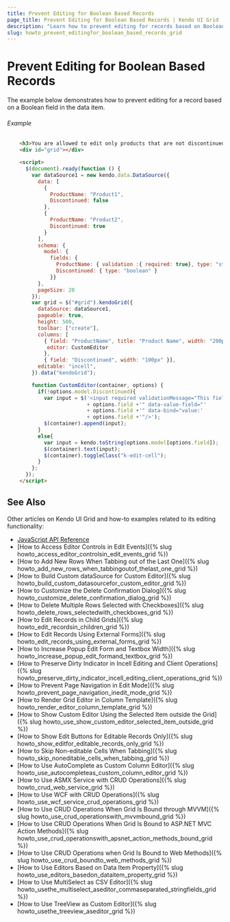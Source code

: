 ```yaml
---
title: Prevent Editing for Boolean Based Records
page_title: Prevent Editing for Boolean Based Records | Kendo UI Grid
description: "Learn how to prevent editing for records based on Boolean values in the Kendo UI Grid widget."
slug: howto_prevent_editingfor_boolean_based_records_grid
---
```


# Prevent Editing for Boolean Based Records

The example below demonstrates how to prevent editing for a record based on a Boolean field in the data item.

###### Example

```html
    <h3>You are allowed to edit only products that are not discontinued</h3>
    <div id="grid"></div>

    <script>
      $(document).ready(function () {
        var dataSource1 = new kendo.data.DataSource({
          data: [
            {
              ProductName: "Product1",
              Discontinued: false
            },
            {
              ProductName: "Product2",
              Discontinued: true
            }
          ],
          schema: {
            model: {
              fields: {
                ProductName: { validation :{ required: true}, type: "string" },
                Discontinued: { type: "boolean" }
              }}
          },
          pageSize: 20
        });  
        var grid = $("#grid").kendoGrid({
          dataSource: dataSource1,
          pageable: true,
          height: 500,
          toolbar: ["create"],
          columns: [
            { field: "ProductName", title: "Product Name", width: "200px",
             editor: CustomEditor
            },
            { field: "Discontinued", width: "100px" }],
          editable: "incell",
        }).data("kendoGrid");

        function CustomEditor(container, options) {
          if(!options.model.Discontinued){
            var input = $('<input required validationMessage="This field is required" data-text-field="'
                          + options.field +'" data-value-field="'
                          + options.field +'" data-bind="value:'
                          + options.field +'"/>');
            $(container).append(input);
          }
          else{
            var input = kendo.toString(options.model[options.field]);
            $(container).text(input);
            $(container).toggleClass("k-edit-cell");
          }
        };
      });
    </script>
```

## See Also

Other articles on Kendo UI Grid and how-to examples related to its editing functionality:

* [JavaScript API Reference](/api/javascript/ui/grid)
* [How to Access Editor Controls in Edit Events]({% slug howto_access_editor_controlsin_edit_events_grid %})
* [How to Add New Rows When Tabbing out of the Last One]({% slug howto_add_new_rows_when_tabbingoutof_thelast_one_grid %})
* [How to Build Custom dataSource for Custom Editor]({% slug howto_build_custom_datasourcefor_custom_editor_grid %})
* [How to Customize the Delete Confirmation Dialog]({% slug howto_customize_delete_confirmation_dialog_grid %})
* [How to Delete Multiple Rows Selected with Checkboxes]({% slug howto_delete_rows_selectedwith_checkboxes_grid %})
* [How to Edit Records in Child Grids]({% slug howto_edit_recordsin_children_grid %})
* [How to Edit Records Using External Forms]({% slug howto_edit_records_using_external_forms_grid %})
* [How to Increase Popup Edit Form and Textbox Width]({% slug howto_increase_popup_edit_formand_textbox_grid %})
* [How to Preserve Dirty Indicator in Incell Editing and Client Operations]({% slug howto_preserve_dirty_indicator_incell_editing_client_operations_grid %})
* [How to Prevent Page Navigation in Edit Mode]({% slug howto_prevent_page_navigation_inedit_mode_grid %})
* [How to Render Grid Editor in Column Template]({% slug howto_render_editor_column_template_grid %})
* [How to Show Custom Editor Using the Selected Item outside the Grid]({% slug howto_use_show_custom_editor_selected_item_outside_grid %})
* [How to Show Edit Buttons for Editable Records Only]({% slug howto_show_editfor_editable_records_only_grid %})
* [How to Skip Non-editable Cells When Tabbing]({% slug howto_skip_noneditable_cells_when_tabbing_grid %})
* [How to Use AutoComplete as Custom Column Editor]({% slug howto_use_autocompleteas_custom_column_editor_grid %})
* [How to Use ASMX Service with CRUD Operations]({% slug howto_crud_web_service_grid %})
* [How to Use WCF with CRUD Operations]({% slug howto_use_wcf_service_crud_operations_grid %})
* [How to Use CRUD Operations When Grid Is Bound through MVVM]({% slug howto_use_crud_operationswith_mvvmbound_grid %})
* [How to Use CRUD Operations When Grid Is Bound to ASP.NET MVC Action Methods]({% slug howto_use_crud_operationswith_apsnet_action_methods_bound_grid %})
* [How to Use CRUD Operations when Grid Is Bound to Web Methods]({% slug howto_use_crud_boundto_web_methods_grid %})
* [How to Use Editors Based on Data Item Property]({% slug howto_use_editors_basedon_dataitem_property_grid %})
* [How to Use MultiSelect as CSV Editor]({% slug howto_usethe_multiselect_aseditor_commaseparated_stringfields_grid %})
* [How to Use TreeView as Custom Editor]({% slug howto_usethe_treeview_aseditor_grid %})
